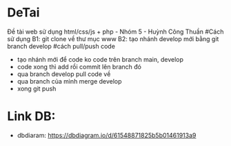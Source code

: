 # DeTai
Đề tài web sử dụng html/css/js + php - Nhóm 5 - Huỳnh Công Thuần
#Cách sử dụng
B1: git clone về thư mục www
B2: tạo nhánh develop mới bằng git branch develop
#cách pull/push code
- tạo nhánh mới để code ko code trên branch main, develop
- code xong thì add rồi commit lên branch đó
- qua branch develop pull code về
- qua branch của mình merge develop
- xong git push
# Link DB: 
  - dbdiaram: https://dbdiagram.io/d/61548871825b5b01461913a9
